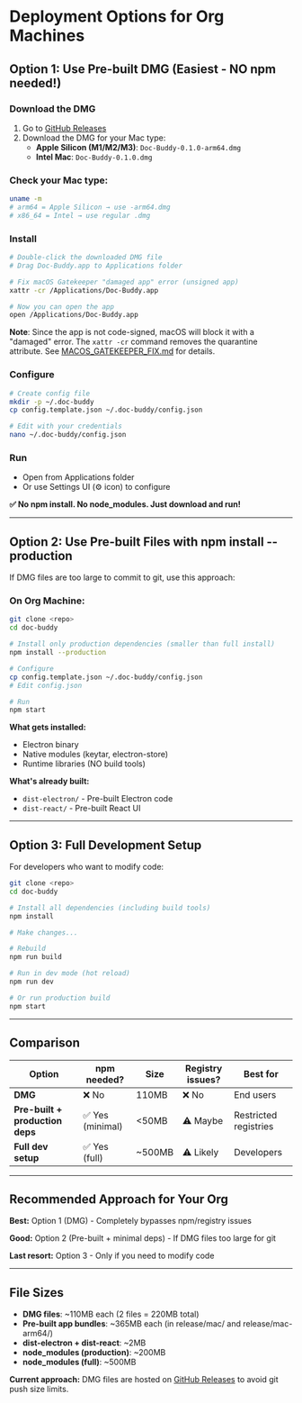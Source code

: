 # Deployment Options for Org Machines

## Option 1: Use Pre-built DMG (Easiest - NO npm needed!)

### Download the DMG
1. Go to [GitHub Releases](https://github.com/debojyotig/doc-buddy/releases)
2. Download the DMG for your Mac type:
   - **Apple Silicon (M1/M2/M3)**: `Doc-Buddy-0.1.0-arm64.dmg`
   - **Intel Mac**: `Doc-Buddy-0.1.0.dmg`

### Check your Mac type:
```bash
uname -m
# arm64 = Apple Silicon → use -arm64.dmg
# x86_64 = Intel → use regular .dmg
```

### Install
```bash
# Double-click the downloaded DMG file
# Drag Doc-Buddy.app to Applications folder

# Fix macOS Gatekeeper "damaged app" error (unsigned app)
xattr -cr /Applications/Doc-Buddy.app

# Now you can open the app
open /Applications/Doc-Buddy.app
```

**Note**: Since the app is not code-signed, macOS will block it with a "damaged" error. The `xattr -cr` command removes the quarantine attribute. See [MACOS_GATEKEEPER_FIX.md](MACOS_GATEKEEPER_FIX.md) for details.

### Configure
```bash
# Create config file
mkdir -p ~/.doc-buddy
cp config.template.json ~/.doc-buddy/config.json

# Edit with your credentials
nano ~/.doc-buddy/config.json
```

### Run
- Open from Applications folder
- Or use Settings UI (⚙️ icon) to configure

**✅ No npm install. No node_modules. Just download and run!**

---

## Option 2: Use Pre-built Files with npm install --production

If DMG files are too large to commit to git, use this approach:

### On Org Machine:
```bash
git clone <repo>
cd doc-buddy

# Install only production dependencies (smaller than full install)
npm install --production

# Configure
cp config.template.json ~/.doc-buddy/config.json
# Edit config.json

# Run
npm start
```

**What gets installed:**
- Electron binary
- Native modules (keytar, electron-store)
- Runtime libraries (NO build tools)

**What's already built:**
- `dist-electron/` - Pre-built Electron code
- `dist-react/` - Pre-built React UI

---

## Option 3: Full Development Setup

For developers who want to modify code:

```bash
git clone <repo>
cd doc-buddy

# Install all dependencies (including build tools)
npm install

# Make changes...

# Rebuild
npm run build

# Run in dev mode (hot reload)
npm run dev

# Or run production build
npm start
```

---

## Comparison

| Option | npm needed? | Size | Registry issues? | Best for |
|--------|-------------|------|------------------|----------|
| **DMG** | ❌ No | 110MB | ❌ No | End users |
| **Pre-built + production deps** | ✅ Yes (minimal) | <50MB | ⚠️ Maybe | Restricted registries |
| **Full dev setup** | ✅ Yes (full) | ~500MB | ⚠️ Likely | Developers |

---

## Recommended Approach for Your Org

**Best:** Option 1 (DMG) - Completely bypasses npm/registry issues

**Good:** Option 2 (Pre-built + minimal deps) - If DMG files too large for git

**Last resort:** Option 3 - Only if you need to modify code

---

## File Sizes

- **DMG files**: ~110MB each (2 files = 220MB total)
- **Pre-built app bundles**: ~365MB each (in release/mac/ and release/mac-arm64/)
- **dist-electron + dist-react**: ~2MB
- **node_modules (production)**: ~200MB
- **node_modules (full)**: ~500MB

**Current approach:** DMG files are hosted on [GitHub Releases](https://github.com/debojyotig/doc-buddy/releases) to avoid git push size limits.
